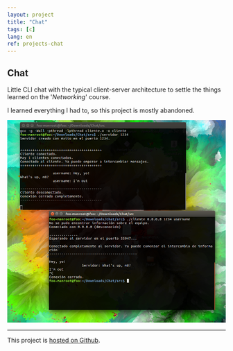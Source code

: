 ```yaml
---
layout: project
title: "Chat"
tags: [c]
lang: en
ref: projects-chat
---
```


## Chat

Little CLI chat with the typical client-server architecture to settle the things learned
on the '_Networking_' course.

I learned everything I had to, so this project is mostly abandoned.

![chat example](/assets/projects/images/chat.png "Example conversation")

---

This project is [hosted on Github](https://github.com/Foo-Manroot/Chat).
